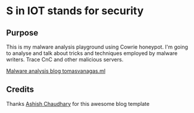 # S in IOT stands for security

## Purpose

This is my malware analysis playground using Cowrie honeypot. I'm going to analyse and talk about tricks and techniques employed by malware writers. Trace CnC and other malicious servers.

[Malware analysis blog tomasvanagas.ml](http://tomasvanagas.ml)


## Credits

Thanks [Ashish Chaudhary](https://github.com/tocttou) for this awesome blog template
